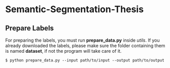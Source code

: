 # Semantic-Segmentation-Thesis


## Prepare Labels

For preparing the labels, you must run __prepare_data.py__ inside *utils*.
If you already downloaded the labels, please make sure the folder containing them is named __dataset__, if not the program will take care of it.

```
$ python prepare_data.py --input path/to/input --output path/to/output
```